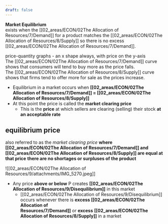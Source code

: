 ```yaml
---
draft: false
---
```

**Market Equilibrium**  
exists when the [[02_areas/ECON/02The Allocation of Resources/7/Demand]] for a product matches the [[02_areas/ECON/02The Allocation of Resources/8/Supply]] so there is no excess [[02_areas/ECON/02The Allocation of Resources/7/Demand]].

price-quantity graphs - an x shape always, with price on the y-axis  
The [[02_areas/ECON/02The Allocation of Resources/7/Demand]] curve shows that consumers will tend to buy more as the price falls.  
The [[02_areas/ECON/02The Allocation of Resources/8/Supply]] curve shows that firms tend to offer more for sale as the prices increase.

- Equilibrium in a market occurs when **[[02_areas/ECON/02The Allocation of Resources/7/Demand]] = [[02_areas/ECON/02The Allocation of Resources/8/Supply]]**
- At this point the price is called the **market clearing price**
    - This is the **price** at which sellers are clearing (selling) their stock **at an acceptable rate**

## equilibrium price
also referred to as the *market clearing price*
**where [[02_areas/ECON/02The Allocation of Resources/7/Demand]] and [[02_areas/ECON/02The Allocation of Resources/8/Supply]] are equal at that price**
**there are no shortages or surpluses of the product**


![[02_areas/ECON/02The Allocation of Resources/9/attachments/IMG_5270.jpeg]]

- Any price **above or below** P creates **[[02_areas/ECON/02The Allocation of Resources/9/Disequilibrium]]** in this market
    - [[02_areas/ECON/02The Allocation of Resources/9/Disequilibrium]] occurs whenever there is **excess [[02_areas/ECON/02The Allocation of Resources/7/Demand]]** or **excess** **[[02_areas/ECON/02The Allocation of Resources/8/Supply]]** in a market